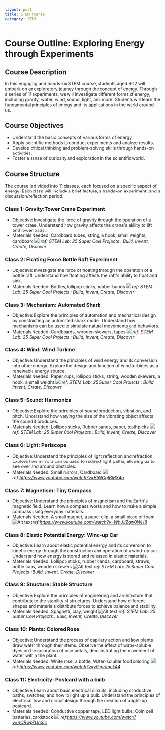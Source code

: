 ```yaml
---
layout: post
title: STEM Course
category: STEM
---
```



# Course Outline: Exploring Energy through Experiments

## Course Description
In this engaging and hands-on STEM course, students aged 6-12 will embark on an exploratory journey through the concept of energy. Through a series of 11 experiments, we will investigate different forms of energy, including gravity, water, wind, sound, light, and more. Students will learn the fundamental principles of energy and its applications in the world around us.


## Course Objectives
- Understand the basic concepts of various forms of energy.
- Apply scientific methods to conduct experiments and analyze results.
- Develop critical thinking and problem-solving skills through hands-on activities.
- Foster a sense of curiosity and exploration in the scientific world.

## Course Structure
The course is divided into 11 classes, each focused on a specific aspect of energy. Each class will include a brief lecture, a hands-on experiment, and a discussion/reflection period.

### Class 1: Gravity:Tower Crane Experiment
- Objective: Investigate the force of gravity through the operation of a tower crane. Understand how gravity affects the crane's ability to lift and lower loads.
- Materials Needed: Cardboard tubes, string, a hook, small weights, cardboard
![](/Luffy/assets/stem/image.png)
*ref: STEM Lab: 25 Super Cool Projects : Build, Invent, Create, Discover*

### Class 2: Floating Force:Bottle Raft Experiment 
- Objective: Investigate the force of floating through the operation of a bottle raft. Understand how floating affects the raft's ability to float and sink.
- Materials Needed: Bottles, lollipop sticks, rubber bands
![](/Luffy/assets/stem/image-1.png)
*ref: STEM Lab: 25 Super Cool Projects : Build, Invent, Create, Discover*

### Class 3: Mechanism: Automated Shark
- Objective: Explore the principles of automation and mechanical design by constructing an automated shark model. Understand how mechanisms can be used to simulate natural movements and behaviors.
- Materials Needed: Cardboards, wooden skewers, tapes
![](/Luffy/assets/stem/image-2.png)
*ref: STEM Lab: 25 Super Cool Projects : Build, Invent, Create, Discover*

### Class 4: Wind: Wind Turbine
- Objective: Understand the principles of wind energy and its conversion into other energy. Explore the design and function of wind turbines as a renewable energy source.
- Materials Needed: Paper cups, lollipop sticks, string, wooden skewers, a hook, a small weight
![](/Luffy/assets/stem/image-3.png)
*ref: STEM Lab: 25 Super Cool Projects : Build, Invent, Create, Discover*

### Class 5: Sound: Harmonica
- Objective: Explore the principles of sound production, vibration, and pitch. Understand how varying the size of the vibrating object affects the sound it produces.
- Materials Needed: Lollipop sticks, Rubber bands, paper, toothpicks
![](/Luffy/assets/stem/image-4.png)
*ref: STEM Lab: 25 Super Cool Projects : Build, Invent, Create, Discover*

### Class 6: Light: Periscope
- Objective: Understand the principles of light reflection and refraction. Explore how mirrors can be used to redirect light paths, allowing us to see over and around obstacles.
- Materials Needed: Small mirrors, Cardboard
![](/Luffy/assets/stem/image-5.png)
*ref:https://www.youtube.com/watch?v=B5NCqIBM34o*

### Class 7: Magnetism: Tiny Compass
- Objective: Understand the principles of magnetism and the Earth's magnetic field. Learn how a compass works and how to make a simple compass using everyday materials.
- Materials Needed: A small magnet, a paper clip, a small piece of foam
![Alt text](/Luffy/assets/stem/image-6.png)
*ref:https://www.youtube.com/watch?v=WhJJZgw0WH8*

### Class 8: Elastic Potential Energy: Wind-up Car
- Objective: Learn about elastic potential energy and its conversion to kinetic energy through the construction and operation of a wind-up car. Understand how energy is stored and released in elastic materials.
- Materials Needed: Lollipop sticks, rubber bands, cardboard, straws, bottle caps, wooden skewers
![Alt text](/Luffy/assets/stem/image-7.png)
*ref: STEM Lab: 25 Super Cool Projects : Build, Invent, Create, Discover*

### Class 9: Structure: Stable Structure
- Objective: Explore the principles of engineering and architecture that contribute to the stability of structures. Understand how different shapes and materials distribute forces to achieve balance and stability.
- Materials Needed: Spaghetti, clay, weight
![Alt text](/Luffy/assets/stem/image-8.png)
*ref: STEM Lab: 25 Super Cool Projects : Build, Invent, Create, Discover*

### Class 10: Plants: Colored Rose
- Objective: Understand the process of capillary action and how plants draw water through their stems. Observe the effect of water-soluble dyes on the coloration of rose petals, demonstrating the movement of water within the plant.
- Materials Needed: White rose, a bottle, Water-soluble food coloring 
![](/Luffy/assets/stem/image-9.png)
*ref:https://www.youtube.com/watch?v=y9hprlmck44*

### Class 11: Electricity: Postcard with a bulb
- Objective: Learn about basic electrical circuits, including conductive paths, switches, and how to light up a bulb. Understand the principles of electrical flow and circuit design through the creation of a light-up postcard.
- Materials Needed: Conductive copper tape, LED light bulbs, Coin cell batteries, cardstock
![](/Luffy/assets/stem/image-10.png)
*ref:https://www.youtube.com/watch?v=nORwpZUn3ic*